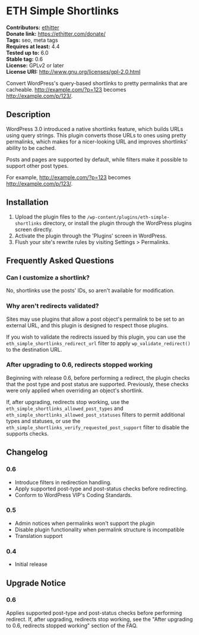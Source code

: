 # ETH Simple Shortlinks #
**Contributors:** [ethitter](https://profiles.wordpress.org/ethitter/)  
**Donate link:** https://ethitter.com/donate/  
**Tags:** seo, meta tags  
**Requires at least:** 4.4  
**Tested up to:** 6.0  
**Stable tag:** 0.6  
**License:** GPLv2 or later  
**License URI:** http://www.gnu.org/licenses/gpl-2.0.html  

Convert WordPress's query-based shortlinks to pretty permalinks that are cacheable. http://example.com/?p=123 becomes http://example.com/p/123/.

## Description ##

WordPress 3.0 introduced a native shortlinks feature, which builds URLs using query strings. This plugin converts those URLs to ones using pretty permalinks, which makes for a nicer-looking URL and improves shortlinks' ability to be cached.

Posts and pages are supported by default, while filters make it possible to support other post types.

For example, http://example.com/?p=123 becomes http://example.com/p/123/.

## Installation ##

1. Upload the plugin files to the `/wp-content/plugins/eth-simple-shortlinks` directory, or install the plugin through the WordPress plugins screen directly.
1. Activate the plugin through the 'Plugins' screen in WordPress.
1. Flush your site's rewrite rules by visiting Settings > Permalinks.

## Frequently Asked Questions ##

### Can I customize a shortlink? ###

No, shortlinks use the posts' IDs, so aren't available for modification.

### Why aren't redirects validated? ###

Sites may use plugins that allow a post object's permalink to be set to an external URL, and this plugin is designed to respect those plugins.

If you wish to validate the redirects issued by this plugin, you can use the `eth_simple_shortlinks_redirect_url` filter to apply `wp_validate_redirect()` to the destination URL.

### After upgrading to 0.6, redirects stopped working ###

Beginning with release 0.6, before performing a redirect, the plugin checks that the post type and post status are supported. Previously, these checks were only applied when overriding an object's shortlink.

If, after upgrading, redirects stop working, use the `eth_simple_shortlinks_allowed_post_types` and `eth_simple_shortlinks_allowed_post_statuses` filters to permit additional types and statuses, or use the `eth_simple_shortlinks_verify_requested_post_support` filter to disable the supports checks.

## Changelog ##

### 0.6 ###
* Introduce filters in redirection handling.
* Apply supported post-type and post-status checks before redirecting.
* Conform to WordPress VIP's Coding Standards.

### 0.5 ###
* Admin notices when permalinks won't support the plugin
* Disable plugin functionality when permalink structure is incompatible
* Translation support

### 0.4 ###
* Initial release

## Upgrade Notice ##

### 0.6 ###

Applies supported post-type and post-status checks before performing redirect. If, after upgrading, redirects stop working, see the "After upgrading to 0.6, redirects stopped working" section of the FAQ.
